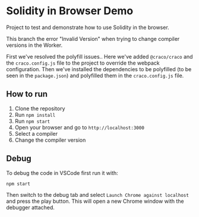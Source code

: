 # Solidity in Browser Demo

Project to test and demonstrate how to use Solidity in the browser.

This branch the error "Invalid Version" when trying to change compiler versions in the Worker.

First we've resolved the polyfill issues.. Here we've added `@craco/craco` and the `craco.config.js` file to the project to override the webpack configuration. Then we've installed the dependencies to be polyfilled (to be seen in the `package.json`) and polyfilled them in the `craco.config.js` file.

## How to run

1. Clone the repository
2. Run `npm install`
3. Run `npm start`
4. Open your browser and go to `http://localhost:3000`
5. Select a compiler
6. Change the compiler version

## Debug

To debug the code in VSCode first run it with:

```bash
npm start
```

Then switch to the debug tab and select `Launch Chrome against localhost` and press the play button. This will open a new Chrome window with the debugger attached.
